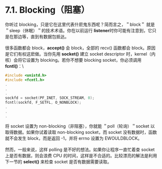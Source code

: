# 7.1. Blocking（阻塞）

你听过 blocking，只是它在这里代表什麽鬼东西呢？简而言之，＂block＂ 就是 ＂sleep（休眠）＂的技术术语。你在以前运行 **listener**时你可能有注意到，它只是在那边等，直到有数据包抵达。\
\
很多函数都会 block，**accept()** 会 block，全部的 recv() 函数都会 block。原因是它们有权这麽做。当你先用 **socket()** 建立 socket descriptor 时，kernel（内核）会将它设置为 blocking。若你不想要 blocking socket，你必须调用 **fcntl()**：\


```c
#include <unistd.h>
#include <fcntl.h>
.
.
.
sockfd = socket(PF_INET, SOCK_STREAM, 0);
fcntl(sockfd, F_SETFL, O_NONBLOCK);
.
.
.
```

将 socket 设置为 non-blocking（非阻塞），你就能 ＂poll（轮询）＂socket 以取得数据。如果你试着读取 non-blocking socket，而 socket 没有数据时，函数就不会发生 block，而是返回 -1，并将 errno 设置为 EWOULDBLOCK。\
\
然而，一般来说，这样 polling 是不好的想法。如果你让程序一直忙着查 socket 上是否有数据，则会浪费 CPU 的时间，这样是不合适的。比较漂亮的解法是利用下一节的 **select()** 来检查 socket 是否有数据需要读取。

